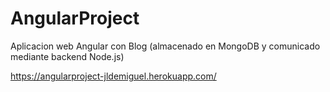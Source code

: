 # AngularProject

Aplicacion web Angular con Blog (almacenado en MongoDB y comunicado mediante backend Node.js)

https://angularproject-jldemiguel.herokuapp.com/
